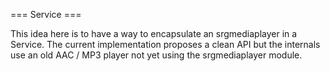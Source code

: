 === Service ===

This idea here is to have a way to encapsulate an srgmediaplayer in a Service.
The current implementation proposes a clean API but the internals use an old AAC / MP3 player not yet
 using the srgmediaplayer module.